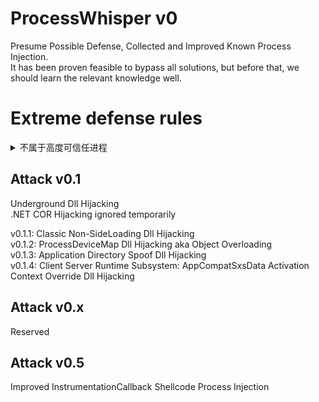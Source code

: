 # ProcessWhisper v0
Presume Possible Defense, Collected and Improved Known Process Injection.  
It has been proven feasible to bypass all solutions, but before that, we should learn the relevant knowledge well.  

# Extreme defense rules  
<details>
<summary>不属于高度可信任进程</summary>

```bash  
0: 以下规则假设当前攻击源进程不是 "位于可信目录的签名文件", AKA: 不属于高度可信任进程

1：CreateRemoteThread/NtCreateThreadEx  
Blocked  

2: SetThreadContext/NtSetThreadContext  
Blocked  

3: VirtualAllocEx/NtAllocVirtualMemory, MapViewOfSection,/NtMapViewOfSection  
Allowed: 且仍然可以指定地址进行Alloc/Map, RWX会被暗中标记可疑并记录，RX， X 还好一点

4: WriteProcessMemory/NtWriteVirtualMemory  
Only Allowed if: 你的当前进程写 ”由你Alloc/Map“的内存块， 以及创建进程的时候写入的 PEB 的那几个参数的偏移位置

5: VirtualProtect, NtProtectVirtualMemory
变态 Only Allowed if: 由你的当前进程写 ”由你Alloc/Map“的内存块，
正常 Allowed: 不拦截

总是：RWX会被暗中标记可疑并记录，RX/X 还好一点

6：NtFreeVirtualMemory, NtUnmapViewOfSection  
变态 Blocked: 对，全拒绝，即使是你Alloc/ Map过去的，想都别想
正常 Only Allowed if: 由你的当前进程写 ”由你Alloc/Map“的内存块，

7：冻结，挂起线程，冻结，挂起进程,
变态 Only Blocked if: ？？？
正常 Allowed: 只要能打得开句柄，总是允许的

8：NtSetInfomationProcess 回调钩子注入  
新加的根据 PROCESSINFOCLASS==ProcessInstrumentationCallback 拦截，不过挺有意思的，其实NT6 也能用，但是却不拦截  

9: Debug 一类API
emmm 不太清楚，似乎只记录但不管的

10: win32k/user32 
SetWindowsHookEx, SetProp(PROPagate), SetWindowsLongPtr/SetClassLongPtr
已知注入的NtUser* API全部拦截
但SendMessage/ PostMessage 这一类的防御似乎力不从心
```


</details>

## Attack v0.1
Underground Dll Hijacking  
.NET COR Hijacking ignored temporarily  

v0.1.1: Classic Non-SideLoading Dll Hijacking  
v0.1.2: ProcessDeviceMap Dll Hijacking aka Object Overloading  
v0.1.3: Application Directory Spoof Dll Hijacking  
v0.1.4: Client Server Runtime Subsystem: AppCompatSxsData Activation Context Override Dll Hijacking  

## Attack v0.x
Reserved
## Attack v0.5
Improved InstrumentationCallback Shellcode Process Injection  
